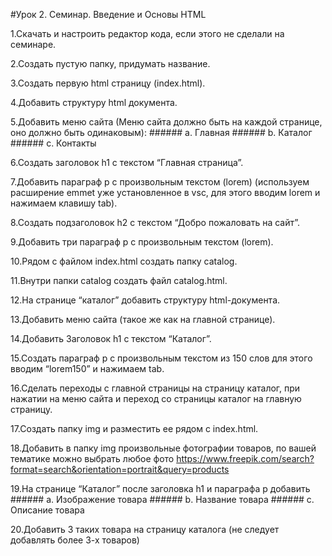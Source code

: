 #Урок 2. Семинар. Введение и Основы HTML

 1.Скачать и настроить редактор кода, если этого не сделали на семинаре.
 
 2.Создать пустую папку, придумать название.
 
 3.Создать первую html страницу (index.html).

 4.Добавить структуру html документа.
 
 5.Добавить меню сайта (Меню сайта должно быть на каждой странице, оно должно быть одинаковым): ###### a. Главная ###### b. Каталог ###### c. Контакты
 
 6.Создать заголовок h1 с текстом “Главная страница”.
 
 7.Добавить параграф p с произвольным текстом (lorem) (используем расширение emmet уже установленное в vsc, для этого вводим lorem и нажимаем клавишу tab).
 
 8.Создать подзаголовок h2 с текстом “Добро пожаловать на сайт”.
 
 9.Добавить три параграф p с произвольным текстом (lorem).
 
 10.Рядом с файлом index.html создать папку catalog.
 
 11.Внутри папки catalog создать файл catalog.html.
 
 12.На странице “каталог” добавить структуру html-документа.
 
 13.Добавить меню сайта (такое же как на главной странице).
 
 14.Добавить Заголовок h1 с текстом “Каталог”.
 
 15.Создать параграф p с произвольным текстом из 150 слов для этого вводим “lorem150” и нажимаем tab.
 
 16.Сделать переходы с главной страницы на страницу каталог, при нажатии на меню сайта и переход со страницы каталог на главную страницу.
 
 17.Создать папку img и разместить ее рядом с index.html.
 
 18.Добавить в папку img произвольные фотографии товаров, по вашей тематике можно выбрать любое фото https://www.freepik.com/search?format=search&orientation=portrait&query=products
 
 19.На странице “Каталог” после заголовка h1 и параграфа p добавить ###### a. Изображение товара ###### b. Название товара ###### c. Описание товара
 
 20.Добавить 3 таких товара на страницу каталога (не следует добавлять более 3-х товаров)
